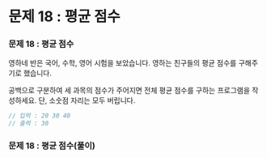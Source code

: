 # 문제 18 : 평균 점수

### 문제 18 : 평균 점수

영하네 반은 국어, 수학, 영어 시험을 보았습니다. 영하는 친구들의 평균 점수를 구해주기로 했습니다. 

공백으로 구분하여 세 과목의 점수가 주어지면 전체 평균 점수를 구하는 프로그램을 작성하세요. 단, 소숫점 자리는 모두 버립니다.

```javascript
// 입력 : 20 30 40
// 출력 : 30
```

### 문제 18 : 평균 점수\(풀이\)

